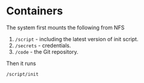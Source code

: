 # Containers

The system first mounts the following from NFS

1. `/script` - including the latest version of init script.
2. `/secrets` - credentials.
3. `/code` - the Git repository.

Then it runs 

```
/script/init
```




